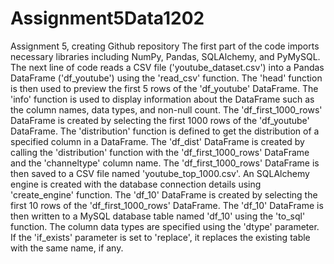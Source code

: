 # Assignment5Data1202
Assignment 5, creating Github repository
The first part of the code imports necessary libraries including NumPy, Pandas, SQLAlchemy, and PyMySQL.
The next line of code reads a CSV file ('youtube_dataset.csv') into a Pandas DataFrame ('df_youtube') using the 'read_csv' function.
The 'head' function is then used to preview the first 5 rows of the 'df_youtube' DataFrame.
The 'info' function is used to display information about the DataFrame such as the column names, data types, and non-null count.
The 'df_first_1000_rows' DataFrame is created by selecting the first 1000 rows of the 'df_youtube' DataFrame.
The 'distribution' function is defined to get the distribution of a specified column in a DataFrame.
The 'df_dist' DataFrame is created by calling the 'distribution' function with the 'df_first_1000_rows' DataFrame and the 'channeltype' column name.
The 'df_first_1000_rows' DataFrame is then saved to a CSV file named 'youtube_top_1000.csv'.
An SQLAlchemy engine is created with the database connection details using 'create_engine' function.
The 'df_10' DataFrame is created by selecting the first 10 rows of the 'df_first_1000_rows' DataFrame.
The 'df_10' DataFrame is then written to a MySQL database table named 'df_10' using the 'to_sql' function. The column data types are specified using the 'dtype' parameter. If the 'if_exists' parameter is set to 'replace', it replaces the existing table with the same name, if any.
